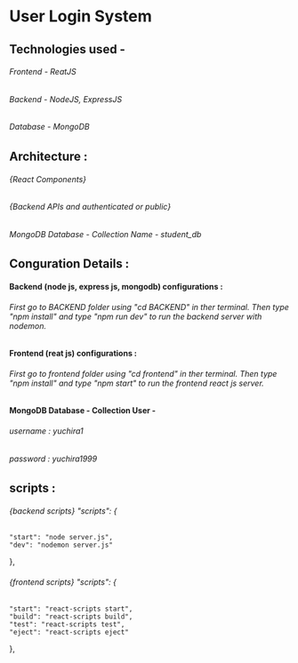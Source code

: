 # User Login System

## Technologies used - 
######                   Frontend - ReatJS
######                   Backend  - NodeJS, ExpressJS
######                   Database - MongoDB 


## Architecture  :
######  {React Components}
###### {Backend APIs and authenticated or public}
###### MongoDB Database - Collection Name - student_db

## Conguration Details  :
####  Backend (node js, express js, mongodb) configurations : 
###### First go to BACKEND folder using "cd BACKEND" in ther terminal. Then type "npm install" and type "npm run dev" to run the backend server with nodemon.

####  Frontend (reat js) configurations : 
###### First go to frontend folder using "cd frontend" in ther terminal. Then type "npm install" and type "npm start" to run the frontend react js server.

####  MongoDB Database - Collection User - 
###### username : yuchira1 
###### password : yuchira1999

## scripts :
######  {backend scripts}  "scripts": {
    "start": "node server.js",
    "dev": "nodemon server.js"
  },
  
###### {frontend scripts}   "scripts": {
    "start": "react-scripts start",
    "build": "react-scripts build",
    "test": "react-scripts test",
    "eject": "react-scripts eject"
  },


